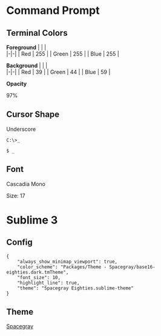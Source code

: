 # Command Prompt

## Terminal Colors
**Foreground**
| | |             
|-|-|
| Red   | 255 |
| Green | 255 |
| Blue  | 255 |

**Background**
| | |             
|-|-|
| Red   | 39  |
| Green | 44  |
| Blue  | 59  |

**Opacity**

97%

## Cursor Shape

Underscore
```
C:\>_
```

```
$ _
```

## Font

Cascadia Mono

Size: 17

# Sublime 3

## Config
```
{
	"always_show_minimap_viewport": true,
	"color_scheme": "Packages/Theme - Spacegray/base16-eighties.dark.tmTheme",
	"font_size": 10,
	"highlight_line": true,
	"theme": "Spacegray Eighties.sublime-theme"
}
```

## Theme
[Spacegray](https://packagecontrol.io/packages/Theme%20-%20Spacegray)

